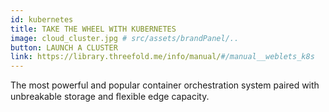 ```yaml
---
id: kubernetes
title: TAKE THE WHEEL WITH KUBERNETES
image: cloud_cluster.jpg # src/assets/brandPanel/..
button: LAUNCH A CLUSTER
link: https://library.threefold.me/info/manual/#/manual__weblets_k8s 
---
```


The most powerful and popular container orchestration system paired with unbreakable storage and ﬂexible edge capacity. 
